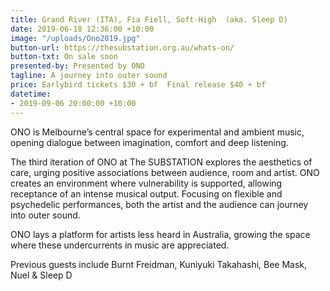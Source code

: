 ```yaml
---
title: Grand River (ITA), Fia Fiell, Soft-High  (aka. Sleep D)
date: 2019-06-18 12:36:00 +10:00
image: "/uploads/Ono2019.jpg"
button-url: https://thesubstation.org.au/whats-on/
button-txt: On sale soon
presented-by: Presented by ONO
tagline: A journey into outer sound
price: Earlybird tickets $30 + bf  Final release $40 + bf
datetime:
- 2019-09-06 20:00:00 +10:00
---
```


ONO is Melbourne’s central space for experimental and ambient music, opening dialogue between imagination, comfort and deep listening.

The third iteration of ONO at The SUBSTATION explores the aesthetics of care, urging positive associations between audience, room and artist. ONO creates an environment where vulnerability is supported, allowing receptance of an intense musical output. Focusing on flexible and psychedelic performances, both the artist and the audience can journey into outer sound. 

ONO lays a platform for artists less heard in Australia, growing the space where these undercurrents in music are appreciated. 



Previous guests include Burnt Freidman, Kuniyuki Takahashi, Bee Mask, Nuel & Sleep D 
